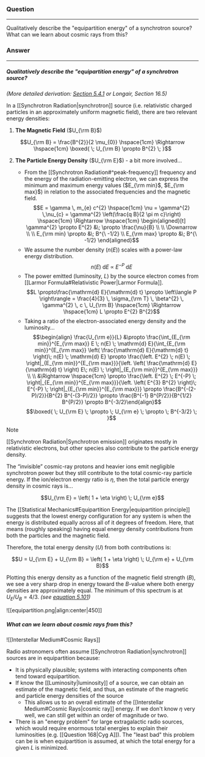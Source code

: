 ### Question
---
Qualitatively describe the "equipartition energy" of a synchrotron source? What can we learn about cosmic rays from this?

### Answer
---
##### Qualitatively describe the "equipartition energy" of a synchrotron source?
*(More detailed derivation: [Section 5.4.1](https://www.cv.nrao.edu/~sransom/web/Ch5.html) or Longair, Section 16.5)*

In a [[Synchrotron Radiation|synchrotron]] source (i.e. relativistic charged particles in an approximately uniform magnetic field), there are two relevant energy densities:

1) **The Magnetic Field** ($U_{\rm B}$)

$$U_{\rm B} = \frac{B^{2}}{2 \mu_{0}} \hspace{1cm} \Rightarrow \hspace{1cm} \boxed{ \; U_{\rm B} \propto B^{2} \; }$$

2) **The Particle Energy Density** ($U_{\rm E}$) - a bit more involved...
	
	- From the [[Synchrotron Radiation#^peak-frequency]] frequency and the energy of the radiation-emitting electron, we can express the minimum and maximum energy values ($E_{\rm min}$, $E_{\rm max}$) in relation to the associated frequencies and the magnetic field. $$E = \gamma \, m_{e} c^{2} \hspace{1cm} \nu = \gamma^{2} \,\nu_{c} = \gamma^{2} \left(\frac{q B}{2 \pi m c}\right) \hspace{1cm} \Rightarrow \hspace{1cm} \begin{aligned}[t] \gamma^{2} \propto E^{2} &\; \propto \frac{\nu}{B} \\ \\ \Downarrow \\ \\ E_{\rm min} \propto &\; B^{\ -1/2} \\ E_{\rm max} \propto &\; B^{\ -1/2} \end{aligned}$$
	- We assume the number density ($n(E)$) scales with a power-law energy distribution. $$n(E) \; \mathrm{d} E \; \propto \; E^{-P} \; \mathrm{d} E$$
	- The power emitted (luminosity, $L$) by the source electron comes from [[Larmor Formula#Relativistic Power|Larmor Formula]]. $$L \propto\frac{\mathrm{d} E}{\mathrm{d} t} \propto \left\langle P \right\rangle = \frac{4}{3} \, \sigma_{\rm T} \, \beta^{2} \, \gamma^{2} \, c \, U_{\rm B} \hspace{1cm} \Rightarrow \hspace{1cm} L \propto E^{2} B^{2}$$
	- Taking a ratio of the electron-associated energy density and the luminosity... $$\begin{align} \frac{U_{\rm e}}{L} &\propto \frac{\int_{E_{\rm min}}^{E_{\rm max}} E \; n(E) \; \mathrm{d} E}{\int_{E_{\rm min}}^{E_{\rm max}} \left( \frac{\mathrm{d} E}{\mathrm{d} t} \right)\; n(E) \; \mathrm{d} E} \propto \frac{\left. E^{2} \; n(E) \; \right|_{E_{\rm min}}^{E_{\rm max}}}{\left. \left( \frac{\mathrm{d} E}{\mathrm{d} t} \right) E\; n(E) \; \right|_{E_{\rm min}}^{E_{\rm max}}} \\ \\ &\Rightarrow \hspace{1cm} \propto \frac{\left. E^{2} \; E^{-P} \; \right|_{E_{\rm min}}^{E_{\rm max}}}{\left. \left( E^{3} B^{2} \right)\; E^{-P} \; \right|_{E_{\rm min}}^{E_{\rm max}}} \propto \frac{B^{-(2-P)/2}}{B^{2} B^{-(3-P)/2}} \propto \frac{B^{-1} B^{P/2}}{B^{1/2} B^{P/2}} \propto B^{-3/2}\end{align}$$ $$\boxed{ \; U_{\rm E} \; \propto \; U_{\rm e} \; \propto \; B^{-3/2} \; }$$

> [!note]
> [[Synchrotron Radiation|Synchrotron emission]] originates mostly in relativistic electrons, but other species also contribute to the particle energy density.
> 
> The “invisible” cosmic-ray protons and heavier ions emit negligible synchrotron power but they still contribute to the total cosmic-ray particle energy. If the ion/electron energy ratio is $\eta$, then the total particle energy density in cosmic rays is... 
> 
> $$U_{\rm E} = \left( 1 + \eta \right) \; U_{\rm e}$$

The [[Statistical Mechanics#Equipartition Energy|equipartition principle]] suggests that the lowest energy configuration for any system is when the energy is distributed equally across all of it degrees of freedom. Here, that means (roughly speaking) having equal energy density contributions from both the particles and the magnetic field.

Therefore, the total energy density ($U$) from both contributions is:

$$U = U_{\rm E} + U_{\rm B} = \left( 1 + \eta \right) \; U_{\rm e} + U_{\rm B}$$

Plotting this energy density as a function of the magnetic field strength ($B$), we see a very sharp drop in energy toward the $B$-value where both energy densities are approximately equal. The minimum of this spectrum is at $U_E/U_B = 4/3$. *(see [equation 5.101](https://www.cv.nrao.edu/~sransom/web/Ch5.html))*

![[equipartition.png|align:center|450]]

##### What can we learn about cosmic rays from this?

![[Interstellar Medium#Cosmic Rays]]

Radio astronomers often assume [[Synchrotron Radiation|synchrotron]] sources are in equipartition because:
- It is physically plausible; systems with interacting components often tend toward equipartition.
- If know the [[Luminosity|luminosity]] of a source, we can obtain an estimate of the magnetic field, and thus, an estimate of the magnetic and particle energy densities of the source
	- This allows us to an overall estimate of the [[Interstellar Medium#Cosmic Rays|cosmic ray]] energy. If we don't know $\eta$ very well, we can still get within an order of magnitude or two.
- There is an "energy problem" for large extragalactic radio sources, which would require enormous total energies to explain their luminosities (e.g. [[Question 168|Cyg A]]). The "least bad" this problem can be is when equipartition is assumed, at which the total energy for a given $L$ is minimized.